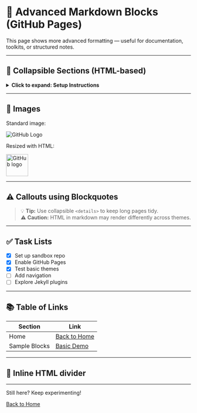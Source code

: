 # 🧪 Advanced Markdown Blocks (GitHub Pages)

This page shows more advanced formatting — useful for documentation, toolkits, or structured notes.

---

## 📁 Collapsible Sections (HTML-based)

<details>
<summary><strong>Click to expand: Setup Instructions</strong></summary>

1. Clone the repo  
2. Edit the `_config.yml`  
3. Commit and push  
4. Visit your live site!

</details>

---

## 📸 Images

Standard image:

![GitHub Logo](https://github.githubassets.com/images/modules/logos_page/GitHub-Mark.png)

Resized with HTML:

<img src="https://github.githubassets.com/images/modules/logos_page/GitHub-Mark.png" width="60" alt="GitHub logo">

---

## ⚠️ Callouts using Blockquotes

> 💡 **Tip:** Use collapsible `<details>` to keep long pages tidy.  
> ⚠️ **Caution:** HTML in markdown may render differently across themes.

---

## ✅ Task Lists

- [x] Set up sandbox repo
- [x] Enable GitHub Pages
- [x] Test basic themes
- [ ] Add navigation
- [ ] Explore Jekyll plugins

---

## 📚 Table of Links

| Section         | Link                 |
|-----------------|----------------------|
| Home            | [Back to Home](index.md) |
| Sample Blocks   | [Basic Demo](sample-theme-preview.md) |

---

## 🧵 Inline HTML divider

<hr>

Still here? Keep experimenting!

[Back to Home](index.md)
